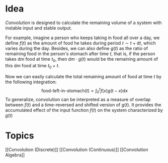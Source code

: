 # Idea
*Convolution* is designed to calculate the remaining volume of a system with instable input and stable output.

For example, imagine a person who keeps taking in food all over a day, we define $f(t)$ as the amount of food he takes during period $t \sim t + \mathrm{d}t$, which varies during the day. Besides, we can also define $g(t)$ as the ratio of remaining food in the person's stomach after time $t$, that is, if the person takes $\mathrm{d}m$ food at time $t_0$, then $\mathrm{d}m\cdot g(t)$ would be the remaining amount of this $\mathrm{d}m$ food at time $t_0 + t$.

Now we can easily calculate the total remaining amount of food at time $t$ by the following integration:
$$
\text{food-left-in-stomach}(t) = \int_0^t f(x)g(t-x) \mathrm{d}x
$$
To generalize, convolution can be interpreted as a measure of overlap between 
$f(t)$ and a time-reversed and shifted version of $g(t)$. It provides the accumulated effect of the input function $f(t)$ on the system characterized by $g(t)$
# Topics
[[Convolution (Discrete)]]
[[Convolution (Continuous)]]
[[Convolution Algebra]]
